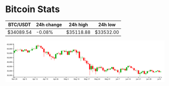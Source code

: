 # Bitcoin Stats

BTC/USDT|24h change|24h high|24h low|
|---|---|---|---|
|$34089.54|-0.08%|$35118.88|$33532.00|

<img src="./chart.svg">
